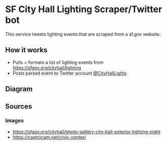 # SF City Hall Lighting Scraper/Twitter bot

This service tweets lighting events that are scraped from a sf.gov website.

## How it works

- Pulls + formats a list of lighting events from https://sfgov.org/cityhall/lighting
- Posts parsed event to Twitter account [@CityHallLights](https://twitter.com/CityHallLights)

## Diagram

## Sources

### Images

- https://sfgov.org/cityhall/photo-gallery-city-hall-exterior-lighting-night
- https://castrocam.net/civic-center/

